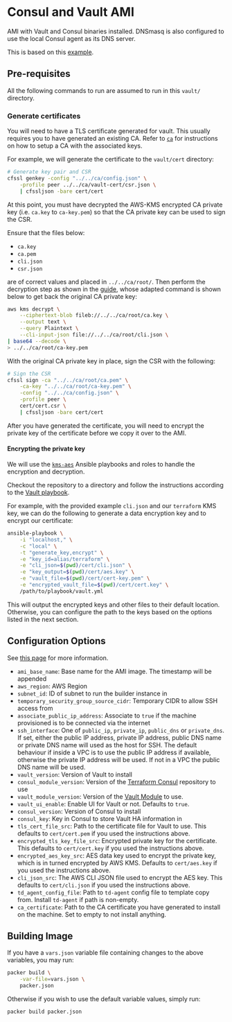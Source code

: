 # Consul and Vault AMI

AMI with Vault and Consul binaries installed. DNSmasq is also configured to use the local Consul
agent as its DNS server.

This is based on this
[example](https://github.com/hashicorp/terraform-aws-vault/tree/master/examples/vault-consul-ami).

## Pre-requisites

All the following commands to run are assumed to run in this `vault/` directory.

### Generate certificates

You will need to have a TLS certificate generated for vault. This usually requires you to have
generated an existing CA. Refer to
[`ca`](../../ca/README.md) for instructions on how to setup a CA with the associated keys.

For example, we will generate the certificate to the `vault/cert` directory:

```bash
# Generate key pair and CSR
cfssl genkey -config "../../ca/config.json" \
    -profile peer ../../ca/vault-cert/csr.json \
    | cfssljson -bare cert/cert
```

At this point, you must have decrypted the AWS-KMS encrypted CA private key (i.e. `ca.key` to
`ca-key.pem`) so that the CA private key can be used to sign the CSR.

Ensure that the files below:

- `ca.key`
- `ca.pem`
- `cli.json`
- `csr.json`

are of correct values and placed in `../../ca/root/`. Then perform the decryption step as shown in
the [guide](../../ca/README.md#Decrypt-the-private-key), whose adapted command is shown below to get
back the original CA private key:

```bash
aws kms decrypt \
    --ciphertext-blob fileb://../../ca/root/ca.key \
    --output text \
    --query Plaintext \
    --cli-input-json file://../../ca/root/cli.json \
| base64 --decode \
> ../../ca/root/ca-key.pem
```

With the original CA private key in place, sign the CSR with the following:

```bash
# Sign the CSR
cfssl sign -ca "../../ca/root/ca.pem" \
    -ca-key "../../ca/root/ca-key.pem" \
    -config "../../ca/config.json" \
    -profile peer \
    cert/cert.csr \
    | cfssljson -bare cert/cert
```

After you have generated the certificate, you will need to encrypt the private key of the
certificate before we copy it over to the AMI.

#### Encrypting the private key

We will use the [`kms-aes`](https://github.com/GovTechSG/kms-aes) Ansible playbooks and roles to
handle the encryption and decryption.

Checkout the repository to a directory and follow the instructions according to the
[Vault playbook](https://github.com/GovTechSG/kms-aes#vault-playbook).

For example, with the provided example `cli.json` and our `terraform` KMS key, we can do the
following to generate a data encryption key and to encrypt our certificate:

```bash
ansible-playbook \
    -i "localhost," \
    -c "local" \
    -t "generate_key,encrypt" \
    -e "key_id=alias/terraform" \
    -e "cli_json=$(pwd)/cert/cli.json" \
    -e "key_output=$(pwd)/cert/aes.key" \
    -e "vault_file=$(pwd)/cert/cert-key.pem" \
    -e "encrypted_vault_file=$(pwd)/cert/cert.key" \
    /path/to/playbook/vault.yml
```

This will output the encrypted keys and other files to their default location. Otherwise, you can
configure the path to the keys based on the options listed in the next section.

## Configuration Options

See [this page](https://www.packer.io/docs/templates/user-variables.html) for more information.

- `ami_base_name`: Base name for the AMI image. The timestamp will be appended
- `aws_region`: AWS Region
- `subnet_id`: ID of subnet to run the builder instance in
- `temporary_security_group_source_cidr`: Temporary CIDR to allow SSH access from
- `associate_public_ip_address`: Associate to `true` if the machine provisioned is to be connected
   via the internet
- `ssh_interface`: One of `public_ip`, `private_ip`, `public_dns` or `private_dns`. If set, either
   the public IP address, private IP address, public DNS name or private DNS name will used as the
   host for SSH. The default behaviour if inside a VPC is to use the public IP address if available,
   otherwise the private IP address will be used. If not in a VPC the public DNS name will be used.
- `vault_version`: Version of Vault to install
- `consul_module_version`: Version of the
  [Terraform Consul](https://github.com/hashicorp/terraform-aws-consul) repository to use
- `vault_module_version`: Version of the
  [Vault Module](https://github.com/hashicorp/terraform-aws-vault) to use.
- `vault_ui_enable`: Enable UI for Vault or not. Defaults to `true`.
- `consul_version`: Version of Consul to install
- `consul_key`: Key in Consul to store Vault HA information in
- `tls_cert_file_src`: Path to the certificate file for Vault to use. This defaults to
  `cert/cert.pem` if you used the instructions above.
- `encrypted_tls_key_file_src`: Encrypted private key for the certificate. This defaults to
  `cert/cert.key` if you used the instructions above.
- `encrypted_aes_key_src`: AES data key used to encrypt the private key, which is in turned
  encrypted by AWS KMS. Defaults to `cert/aes.key` if you used the instructions above.
- `cli_json_src`: The AWS CLI JSON file used to encrypt the AES key. This defaults to
  `cert/cli.json` if you used the instructions above.
- `td_agent_config_file`: Path to `td-agent` config file to template copy from. Install `td-agent`
  if path is non-empty.
- `ca_certificate`: Path to the CA certificate you have generated to install on the machine. Set to
  empty to not install anything.

## Building Image

If you have a `vars.json` variable file containing changes to the above variables, you may run:

```bash
packer build \
    -var-file=vars.json \
    packer.json
```

Otherwise if you wish to use the default variable values, simply run:

```bash
packer build packer.json
```
